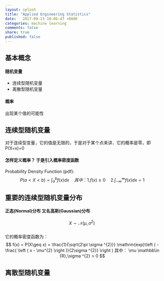 ```yaml
---
layout: splash
title: "Applied Engineering Statistics"
date:   2017-09-23 10:06:47 +0800
categories: machine learning
comments: false
share: true
published: false
---
```

<script type="text/javascript" src="https://cdn.mathjax.org/mathjax/latest/MathJax.js?config=TeX-AMS-MML_HTMLorMML"></script>

## 基本概念
#### 随机变量
- 连续型随机变量
- 离散型随机变量

#### 概率
出现某个值的可能性

## 连续型随机变量
对于连续型变量，它的值是无限的，于是对于某个点来讲，它的概率是零，即P(X=x)=0
#### 怎样定义概率？ 于是引入概率密度函数 
Probability Density Function (pdf):     
$$ P(a<X<b)=\int_{a}^{b}f(x)dx\quad 其中： 1. f(x) \geq  0 \quad 2.\int_{- \infty }^{ \infty }f(x)dx = 1 $$

## 重要的连续型随机变量分布
#### 正态(Normal)分布 又名高斯(Gaussian)分布
$$ X \sim \mathcal{N}(\mu,\,\sigma^{2})\, $$    
它的概率密度函数为：
$$ f(x) = P(X\geq x) = \frac{1}{\sqrt{2\pi \sigma ^{2}}} \mathrm{exp}\left (  - \frac{ \left ( x - \mu^{2}  \right )}{2\sigma ^{2}}  \right ) 其中： \mu \mathbb\in {R},\sigma ^{2} > 0 $$





## 离散型随机变量
